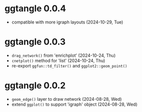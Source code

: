 # ggtangle 0.0.4

+ compatible with more igraph layouts (2024-10-29, Tue)

# ggtangle 0.0.3

+ `drag_network()` from 'enrichplot' (2024-10-24, Thu)
+ `cnetplot()` method for 'list' (2024-10-24, Thu)
+ re-export `ggfun::td_filter()` and `ggplot2::geom_point()`

# ggtangle 0.0.2

+ `geom_edge()` layer to draw network (2024-08-28, Wed) 
+ extend `ggplot()` to support 'igraph' object (2024-08-28, Wed) 
